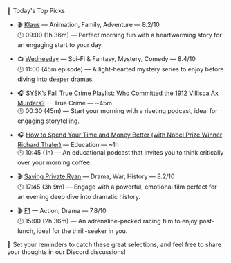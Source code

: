 🎯 Today's Top Picks

- 🎬 [Klaus](https://www.themoviedb.org/movie/508965) — Animation, Family, Adventure — 8.2/10  
🕒 09:00 (1h 36m) — Perfect morning fun with a heartwarming story for an engaging start to your day.

- 📺 [Wednesday](https://www.themoviedb.org/tv/119051) — Sci-Fi & Fantasy, Mystery, Comedy — 8.4/10  
🕒 11:00 (45m episode) — A light-hearted mystery series to enjoy before diving into deeper dramas.

- 🎧 [SYSK’s Fall True Crime Playlist: Who Committed the 1912 Villisca Ax Murders?](https://open.spotify.com/episode/64W7uM8mnO9gKN6vXBsOJO) — True Crime — ~45m  
🕒 00:30 (45m) — Start your morning with a riveting podcast, ideal for engaging storytelling.

- 🎧 [How to Spend Your Time and Money Better (with Nobel Prize Winner Richard Thaler)](https://open.spotify.com/episode/70NVLg0XxE5tfWGCVeeKyD) — Education — ~1h  
🕒 10:45 (1h) — An educational podcast that invites you to think critically over your morning coffee.

- 🎬 [Saving Private Ryan](https://www.themoviedb.org/movie/857) — Drama, War, History — 8.2/10  
🕒 17:45 (3h 9m) — Engage with a powerful, emotional film perfect for an evening deep dive into dramatic history.

- 🎬 [F1](https://www.themoviedb.org/movie/911430) — Action, Drama — 7.8/10  
🕒 15:00 (2h 36m) — An adrenaline-packed racing film to enjoy post-lunch, ideal for the thrill-seeker in you.

🚀 Set your reminders to catch these great selections, and feel free to share your thoughts in our Discord discussions!